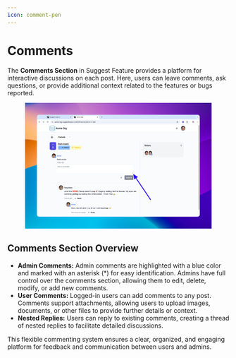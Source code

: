 ```yaml
---
icon: comment-pen
---
```


# Comments

The **Comments Section** in Suggest Feature provides a platform for interactive discussions on each post. Here, users can leave comments, ask questions, or provide additional context related to the features or bugs reported.

<figure><img src="../../.gitbook/assets/image (4).png" alt=""><figcaption></figcaption></figure>

## Comments Section Overview

* **Admin Comments:** Admin comments are highlighted with a blue color and marked with an asterisk (\*) for easy identification. Admins have full control over the comments section, allowing them to edit, delete, modify, or add new comments.
* **User Comments:** Logged-in users can add comments to any post. Comments support attachments, allowing users to upload images, documents, or other files to provide further details or context.
* **Nested Replies:** Users can reply to existing comments, creating a thread of nested replies to facilitate detailed discussions.

This flexible commenting system ensures a clear, organized, and engaging platform for feedback and communication between users and admins.
